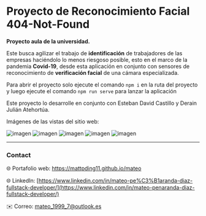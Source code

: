 # Proyecto de Reconocimiento Facial 404-Not-Found

**Proyecto aula de la universidad.**

Este busca agilizar el trabajo de **identificación** de trabajadores de las empresas haciéndolo lo menos riesgoso posible, esto en el marco de la pandemia **Covid-19**, desde esta aplicación en conjunto con sensores de reconocimiento de **verificación facial** de una cámara especializada.

Para abrir el proyecto solo ejecute el comando `npm i` en la ruta del proyecto y luego ejecute el comando `npm run serve` para lanzar la aplicación 

Este proyecto lo desarrolle en conjunto con Esteban David Castillo y Derain Julián Atehortúa.

Imágenes de las vistas del sitio web:

![imagen](https://res.cloudinary.com/drbotbbjb/image/upload/v1653818694/Screenshot_124_gnwoi1.png)
![imagen](https://res.cloudinary.com/drbotbbjb/image/upload/v1653818694/Screenshot_125_nef1rh.png)
![imagen](https://res.cloudinary.com/drbotbbjb/image/upload/v1653818694/Screenshot_126_jone7r.png)
![imagen](https://res.cloudinary.com/drbotbbjb/image/upload/v1653818694/Screenshot_127_domvof.png)
![imagen](https://res.cloudinary.com/drbotbbjb/image/upload/v1653818694/Screenshot_128_tciyif.png)


---

### Contact
 
🌐 Portafolio web: https://mattpding11.github.io/mateo 
  
🌐 LinkedIn: [https://www.linkedin.com/in/mateo-pe%C3%B1aranda-diaz-fullstack-developer/](https://www.linkedin.com/in/mateo-penaranda-diaz-fullstack-developer/)
  
✉️ Correo: mateo_1999_7@outlook.es
